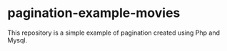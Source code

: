 # pagination-example-movies
This repository is a simple example of pagination created using Php and Mysql.
